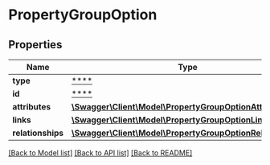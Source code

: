 # PropertyGroupOption

## Properties
Name | Type | Description | Notes
------------ | ------------- | ------------- | -------------
**type** | [****](.md) |  | [optional] 
**id** | [****](.md) |  | [optional] 
**attributes** | [**\Swagger\Client\Model\PropertyGroupOptionAttributes**](PropertyGroupOptionAttributes.md) |  | [optional] 
**links** | [**\Swagger\Client\Model\PropertyGroupOptionLinks**](PropertyGroupOptionLinks.md) |  | [optional] 
**relationships** | [**\Swagger\Client\Model\PropertyGroupOptionRelationships**](PropertyGroupOptionRelationships.md) |  | [optional] 

[[Back to Model list]](../../README.md#documentation-for-models) [[Back to API list]](../../README.md#documentation-for-api-endpoints) [[Back to README]](../../README.md)

